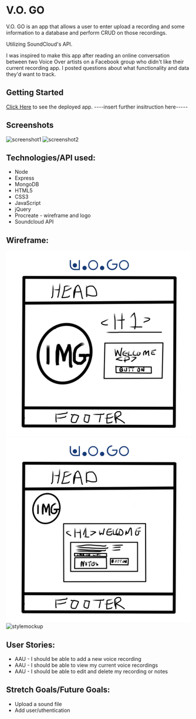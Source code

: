 # V.O. GO

V.O. GO is an app that allows a user to enter upload a recording and some information to a database and perform CRUD on those recordings.

Utilizing SoundCloud's API.

I  was inspired to make this app after reading an online conversation between two Voice Over artists on a Facebook group who didn't like their current recording app. I posted  questions about what functionality and data they'd want to track.

## Getting Started
 [Click Here](https://vo-go.herokuapp.com/) to see the deployed app. ----insert further insitruction here-----

## Screenshots
![screenshot1](public/imgs/scsh1.png)
![screenshot2](./imgs/scsh2.png)


##  Technologies/API used:

- Node
- Express
- MongoDB
- HTML5
- CSS3
- JavaScript
- jQuery
- Procreate - wireframe and logo
- Soundcloud API


## Wireframe: 
![wireframe1](./public/imgs/home.png)
![wireframe2](./public/imgs/create.png)
![stylemockup](./public/imgs/colormock.png)

## User Stories:
- AAU - I should be able to add a new voice recording
- AAU - I should be able to view my current voice recordings
- AAU - I should be able to edit and delete my recording or notes

## Stretch Goals/Future Goals:
- Upload a sound file
- Add user/uthentication

